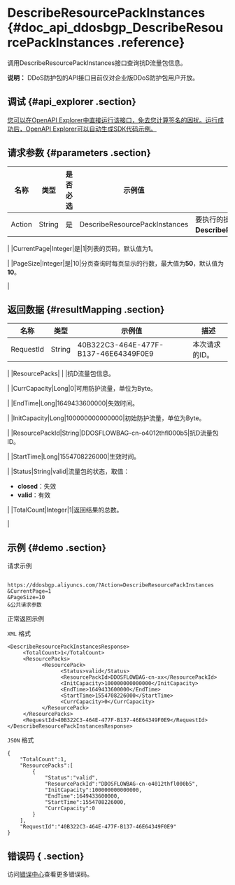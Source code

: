 # DescribeResourcePackInstances {#doc_api_ddosbgp_DescribeResourcePackInstances .reference}

调用DescribeResourcePackInstances接口查询抗D流量包信息。

**说明：** DDoS防护包的API接口目前仅对企业版DDoS防护包用户开放。

## 调试 {#api_explorer .section}

[您可以在OpenAPI Explorer中直接运行该接口，免去您计算签名的困扰。运行成功后，OpenAPI Explorer可以自动生成SDK代码示例。](https://api.aliyun.com/#product=ddosbgp&api=DescribeResourcePackInstances&type=RPC&version=2018-07-20)

## 请求参数 {#parameters .section}

|名称|类型|是否必选|示例值|描述|
|--|--|----|---|--|
|Action|String|是|DescribeResourcePackInstances|要执行的操作，取值：**DescribeResourcePackInstances**。

 |
|CurrentPage|Integer|是|1|列表的页码，默认值为**1**。

 |
|PageSize|Integer|是|10|分页查询时每页显示的行数，最大值为**50**，默认值为**10**。

 |

## 返回数据 {#resultMapping .section}

|名称|类型|示例值|描述|
|--|--|---|--|
|RequestId|String|40B322C3-464E-477F-B137-46E64349F0E9|本次请求的ID。

 |
|ResourcePacks| | |抗D流量包信息。

 |
|CurrCapacity|Long|0|可用防护流量，单位为Byte。

 |
|EndTime|Long|1649433600000|失效时间。

 |
|InitCapacity|Long|100000000000000|初始防护流量，单位为Byte。

 |
|ResourcePackId|String|DDOSFLOWBAG-cn-o4012thfl000b5|抗D流量包ID。

 |
|StartTime|Long|1554708226000|生效时间。

 |
|Status|String|valid|流量包的状态，取值：

 -   **closed**：失效
-   **valid**：有效

 |
|TotalCount|Integer|1|返回结果的总数。

 |

## 示例 {#demo .section}

请求示例

``` {#request_demo}

https://ddosbgp.aliyuncs.com/?Action=DescribeResourcePackInstances
&CurrentPage=1
&PageSize=10
&公共请求参数

```

正常返回示例

`XML` 格式

``` {#xml_return_success_demo}
<DescribeResourcePackInstancesResponse>
     <TotalCount>1</TotalCount>
     <ResourcePacks>
           <ResourcePack>
                 <Status>valid</Status>
                 <ResourcePackId>DDOSFLOWBAG-cn-xx</ResourcePackId>
                 <InitCapacity>100000000000000</InitCapacity>
                 <EndTime>1649433600000</EndTime>
                 <StartTime>1554708226000</StartTime>
                 <CurrCapacity>0</CurrCapacity>
           </ResourcePack>
     </ResourcePacks>
     <RequestId>40B322C3-464E-477F-B137-46E64349F0E9</RequestId>
</DescribeResourcePackInstancesResponse>
```

`JSON` 格式

``` {#json_return_success_demo}
{
	"TotalCount":1,
	"ResourcePacks":[
		{
			"Status":"valid",
			"ResourcePackId":"DDOSFLOWBAG-cn-o4012thfl000b5",
			"InitCapacity":100000000000000,
			"EndTime":1649433600000,
			"StartTime":1554708226000,
			"CurrCapacity":0
		}
	],
	"RequestId":"40B322C3-464E-477F-B137-46E64349F0E9"
}
```

## 错误码 { .section}

访问[错误中心](https://error-center.aliyun.com/status/product/ddosbgp)查看更多错误码。

